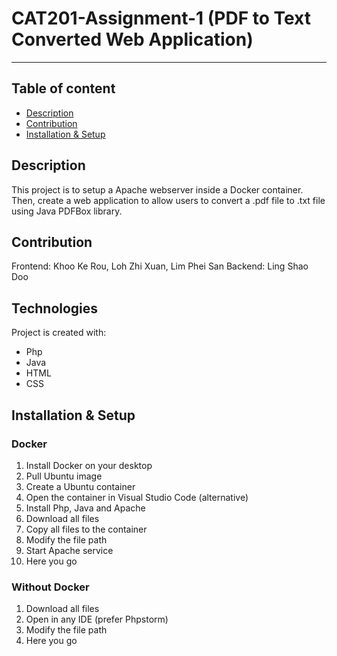 # CAT201-Assignment-1 (PDF to Text Converted Web Application)

----

## Table of content
* [Description](#Description)
* [Contribution](#Contribution)
* [Installation & Setup](#Installation&Setup)

## Description
This project is to setup a Apache webserver inside a Docker container. Then, create a web application 
to allow users to convert a .pdf file to .txt file using Java PDFBox library. 

## Contribution
Frontend: Khoo Ke Rou, Loh Zhi Xuan, Lim Phei San
Backend: Ling Shao Doo

## Technologies
Project is created with:
* Php
* Java
* HTML
* CSS

## Installation & Setup
### Docker
1. Install Docker on your desktop
2. Pull Ubuntu image
3. Create a Ubuntu container
4. Open the container in Visual Studio Code (alternative)
5. Install Php, Java and Apache
6. Download all files
7. Copy all files to the container
8. Modify the file path
9. Start Apache service
10. Here you go

### Without Docker
1. Download all files
2. Open in any IDE (prefer Phpstorm)
3. Modify the file path
4. Here you go
